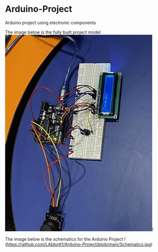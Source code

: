 # Arduino-Project
Arduino project using electronic components

The image below is the fully built project model
![alt text](https://github.com/LAbbott1/Arduino-Project/blob/main/Images/thumbnail_IMG_5877.jpg)!

The image below is the schematics for the Arduino Project
!(https://github.com/LAbbott1/Arduino-Project/blob/main/Schematics.jpg)
